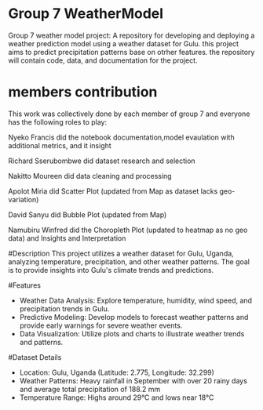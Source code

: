 # Group 7 WeatherModel
Group 7 weather model project: A repository for developing and deploying a weather prediction model using a weather dataset for Gulu. this project aims to predict precipitation patterns base on otrher features. the repository will contain code, data, and documentation for the project.

# members contribution 
This work was collectively done by each member of group 7 and everyone has the following roles to play:

Nyeko Francis did the notebook documentation,model evaulation with additional metrics, and it insight

Richard Sserubombwe did dataset research and selection

Nakitto Moureen did data cleaning and processing

Apolot Miria did Scatter Plot (updated from Map as dataset lacks geo-variation)

David Sanyu did Bubble Plot (updated from Map)

Namubiru Winfred did the Choropleth Plot (updated to heatmap as no geo data) and Insights and Interpretation

#Description
This project utilizes a weather dataset for Gulu, Uganda, analyzing temperature, precipitation, and other weather patterns. The goal is to provide insights into Gulu's climate trends and predictions.

#Features
- Weather Data Analysis: Explore temperature, humidity, wind speed, and precipitation trends in Gulu.
- Predictive Modeling: Develop models to forecast weather patterns and provide early warnings for severe weather events.
- Data Visualization: Utilize plots and charts to illustrate weather trends and patterns.

#Dataset Details
- Location: Gulu, Uganda (Latitude: 2.775, Longitude: 32.299)
- Weather Patterns: Heavy rainfall in September with over 20 rainy days and average total precipitation of 188.2 mm
- Temperature Range: Highs around 29°C and lows near 18°C



